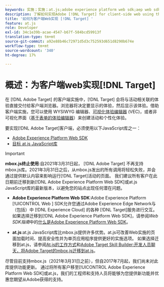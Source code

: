 ```yaml
---
keywords: 实施；实施；at.js;adobe experience platform web sdk;aep web sdk
description: 了解如何实现Adobe [!DNL Target] for client-side web using the Adobe Experience Platform Web SDK  (AEP Web SDK) or the [!DNL Target] at.js JavaScript库。
title: '如何为客户端Web实现 [!DNL Target] '
feature: at.js
role: Developer
exl-id: 34c1e39b-acae-4547-b67f-584bcd59913f
translation-type: tm+mt
source-git-commit: a92e88b46c72971d5d3c752593d651d8290b674e
workflow-type: tm+mt
source-wordcount: '340'
ht-degree: 17%

---
```


# 概述：为客户端web实现[!DNL Target]

在 [!DNL Adobe Target] 的客户端实施中，[!DNL Target] 会将与活动相关联的体验直接交付给客户端浏览器。浏览器将决定要显示的体验，然后显示该体验。借助客户端实施，您可以使用 WYSIWYG 编辑器、[可视化体验编辑器](/help/c-experiences/c-visual-experience-composer/visual-experience-composer.md) (VEC)，或者非可视化界面（[基于表单的体验编辑器](/help/c-experiences/form-experience-composer.md)）来创建活动和个性化体验。

要实现[!DNL Adobe Target]客户端，必须使用以下JavaScript库之一：

* [Adobe Experience Platform Web SDK](/help/c-implementing-target/c-implementing-target-for-client-side-web/aep-web-sdk.md)
* [目标 at.js JavaScript库](/help/c-implementing-target/c-implementing-target-for-client-side-web/c-how-atjs-works/how-atjs-works.md)

>[!IMPORTANT]
>
>**mbox.js终止使用**:自2021年3月31日起， [!DNL Adobe Target] 不再支持mbox.js库。2021年3月31日之后，从mbox.js发出的所有调用将轻松失败，并会通过提供默认内容来影响运行[!DNL Target]活动的页面。 我们建议所有客户在此日期前迁移到新[!DNL Adobe Experience Platform Web SDK]或at.js JavaScript库的最新版本，以避免您的站点出现任何潜在问题。
>
>* **Adobe Experience Platform Web SDK**:Adobe Experience Platform  [!UICONTROL Web ] SDK允许您通过Adobe Experience Edge Network与（包括）中 [!DNL Experience Cloud] 的各种 [!DNL Target]服务进行交互。如果选择迁移到[!DNL Adobe Experience Platform Web SDK]，请参阅&#x200B;*Web SDK指南*&#x200B;中的[什么是Adobe Experience Platform Web SDK](/help/c-implementing-target/c-implementing-target-for-client-side-web/aep-web-sdk.md)。
   >
   >
* **at.js**:at.js JavaScript库比mbox.js提供许多优势。at.js可改善Web实施的页面加载时间、提高安全性并为单页应用程序提供更好的实施选项。 如果选择迁移到at.js，请参阅[At.js的工作方式](/help/c-implementing-target/c-implementing-target-for-client-side-web/c-how-atjs-works/how-atjs-works.md)和[Adobe Target Skill Builder:开发人员聊天，将Adobe Target的mbox.js迁移到at.js](https://seminars.adobeconnect.com/ptdo6mfo6qn6/?proto=true)。
>
>
尽管目前支持mbox.js（2021年3月31日之前），但自2017年7月起，我们尚未对此库提供功能更新。 通过将所有客户移至[!UICONTROL Adobe Experience Platform Web SDK]或at.js，我们的工程师和支持人员将能够为您提供新功能并优惠您期望从Adobe获得的支持。
